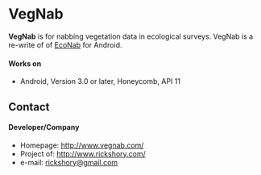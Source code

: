 VegNab
======
**VegNab** is for nabbing vegetation data in ecological surveys.
 VegNab is a re-write of of [EcoNab](http://www.niiss.org/cwis438/gather/EcoNab/EcoNabDownload.php) for Android.


#### Works on
* Android, Version 3.0 or later, Honeycomb, API 11


## Contact
#### Developer/Company
* Homepage: http://www.vegnab.com/
* Project of: http://www.rickshory.com/
* e-mail: rickshory@gmail.com
